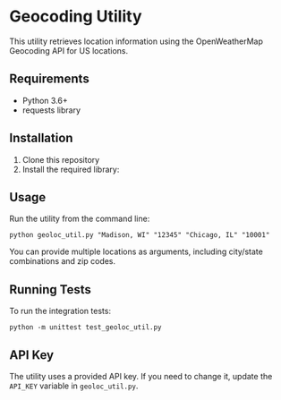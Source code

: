 # Geocoding Utility

This utility retrieves location information using the OpenWeatherMap Geocoding API for US locations.

## Requirements

- Python 3.6+
- requests library

## Installation

1. Clone this repository
2. Install the required library:


## Usage

Run the utility from the command line:
```
python geoloc_util.py "Madison, WI" "12345" "Chicago, IL" "10001"
```
You can provide multiple locations as arguments, including city/state combinations and zip codes.

## Running Tests

To run the integration tests:
```
python -m unittest test_geoloc_util.py
```

## API Key

The utility uses a provided API key. If you need to change it, update the `API_KEY` variable in `geoloc_util.py`.
